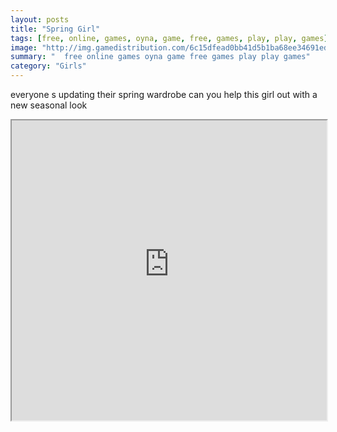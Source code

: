 ```yaml
---
layout: posts
title: "Spring Girl"
tags: [free, online, games, oyna, game, free, games, play, play, games]
image: "http://img.gamedistribution.com/6c15dfead0bb41d5b1ba68ee34691ed8.jpg"
summary: "  free online games oyna game free games play play games"
category: "Girls"
---
```


everyone s updating their spring wardrobe can you help this girl out with a new seasonal look

<iframe width="100%" height="480px;" src="http://flash.gamedistribution.com?game=6c15dfead0bb41d5b1ba68ee34691ed8"></iframe>